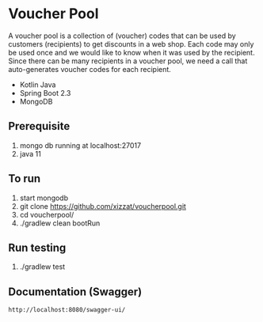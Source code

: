 # Voucher Pool

A voucher pool is a collection of (voucher) codes that can be used by customers (recipients) to get discounts in a
web shop. Each code may only be used once and we would like to know when it was used by the recipient. Since
there can be many recipients in a voucher pool, we need a call that auto-generates voucher codes for each recipient.

- Kotlin Java
- Spring Boot 2.3
- MongoDB

## Prerequisite
1. mongo db running at localhost:27017
2. java 11

## To run
1. start mongodb
2. git clone https://github.com/xizzat/voucherpool.git
3. cd voucherpool/
4. ./gradlew clean bootRun

## Run testing
1. ./gradlew test

## Documentation (Swagger)
```http://localhost:8080/swagger-ui/```
